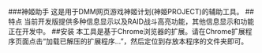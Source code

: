 ###神姬助手
这是用于DMM网页游戏神姬计划(神姫PROJECT)的辅助工具。
##特点
当前开发版提供多种信息显示以及RAID战斗高亮功能，其他信息显示和功能正在开发中。
##安装
本工具是基于Chrome浏览器的扩展。请在Chrome扩展程序页面点击“加载已解压的扩展程序...”，然后定位到存放本程序的文件夹即可。
